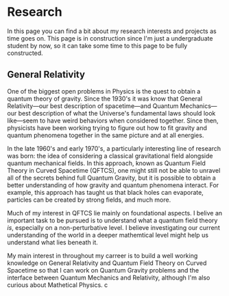 # Research

In this page you can find a bit about my research interests and projects as time goes on.
This page is in construction since I'm just a undergraduate student by now, so it can take some time to this page to be fully constructed. 

## General Relativity 

One of the biggest open problems in Physics is the quest to obtain a quantum theory of gravity. Since the 1930's it was know that General Relativity—our best description of spacetime—and Quantum Mechanics—our best description of what the Universe's fundamental laws should look like—seem to have weird behaviors when considered together. Since then, physicists have been working trying to figure out how to fit gravity and quantum phenomena together in the same picture and at all energies.

In the late 1960's and early 1970's, a particularly interesting line of research was born: the idea of considering a classical gravitational field alongside quantum mechanical fields. In this approach, known as Quantum Field Theory in Curved Spacetime (QFTCS), one might still not be able to unravel all of the secrets behind full Quantum Gravity, but it is possible to obtain a better understanding of how gravity and quantum phenomena interact. For example, this approach has taught us that black holes can evaporate, particles can be created by strong fields, and much more. 

Much of my interest in QFTCS lie mainly on foundational aspects. I belive an important task to be pursued is to understand what a quantum field theory _is_, especially on a non-perturbative level. I believe investigating our current understanding of the world in a deeper mathemtical level might help us understand what lies beneath it. 



My main interest in throughout my carreer is to build a well working knowledge on General Relativity and Quantum Field Theory on Curved Spacetime so that I can work on Quantum Gravity problems and the interface between Quantum Mechanics and Relativity, although I'm also curious about Mathetical Physics. c
